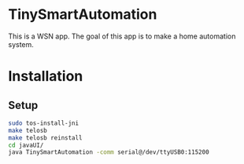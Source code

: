 TinySmartAutomation
==================

This is a WSN app. The goal of this app is to make a home automation system.

# Installation
## Setup

```bash
sudo tos-install-jni
make telosb
make telosb reinstall
cd javaUI/
java TinySmartAutomation -comm serial@/dev/ttyUSB0:115200
```
